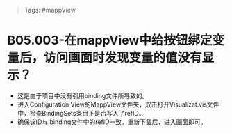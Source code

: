 > Tags: #mappView 
# B05.003-在mappView中给按钮绑定变量后，访问画面时发现变量的值没有显示？

- 这是由于项目中没有引用binding文件所导致的。
- 进入Configuration View的MappView文件夹，双击打开Visualizat.vis文件中，检查BindingSets条目下是否写入了refID。
- 确保该ID与.binding文件中的refID一致。重新下载后，进入画面即可。